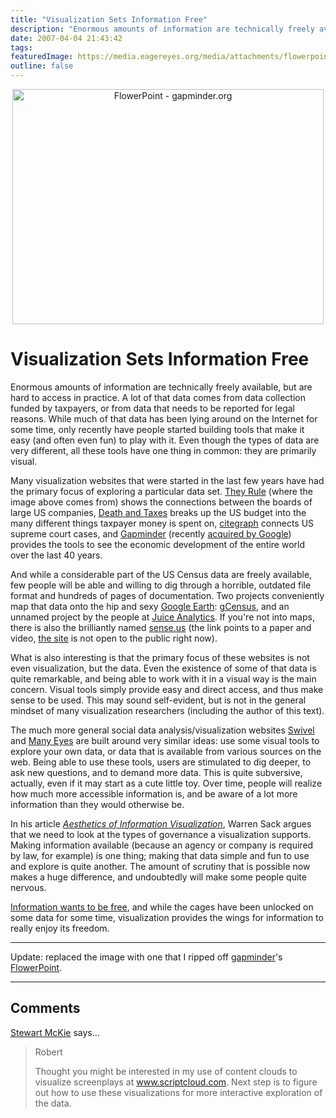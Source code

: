 ```yaml
---
title: "Visualization Sets Information Free"
description: "Enormous amounts of information are technically freely available, but are hard to access in practice. A lot of that data comes from data collection funded by taxpayers, or from data that needs to be reported for legal reasons. While much of that data has been lying around on the Internet for some time, only recently have people started building tools that make it easy (and often even fun) to play with it. Even though the types of data are very different, all these tools have one thing in common: they are primarily visual."
date: 2007-04-04 21:43:42
tags: 
featuredImage: https://media.eagereyes.org/media/attachments/flowerpoint6.gif
outline: false
---
```


<p align="center"><img title="FlowerPoint - gapminder.org" src="https://media.eagereyes.org/media/attachments/flowerpoint6.gif" alt="FlowerPoint - gapminder.org" width="498" height="376" border="0" /></p>

# Visualization Sets Information Free

Enormous amounts of information are technically freely available, but are hard to access in practice. A lot of that data comes from data collection funded by taxpayers, or from data that needs to be reported for legal reasons. While much of that data has been lying around on the Internet for some time, only recently have people started building tools that make it easy (and often even fun) to play with it. Even though the types of data are very different, all these tools have one thing in common: they are primarily visual.

Many visualization websites that were started in the last few years have had the primary focus of exploring a particular data set. <a href="http://theyrule.net/">They Rule</a> (where the image above comes from) shows the connections between the boards of large US companies, <a href="http://thebudgetgraph.com/">Death and Taxes</a> breaks up the US budget into the many different things taxpayer money is spent on, <a href="http://www.citegraph.com/">citegraph</a> connects US supreme court cases, and <a href="http://gapminder.org/">Gapminder</a> (recently <a href="http://tools.google.com/gapminder/">acquired by Google</a>) provides the tools to see the economic development of the entire world over the last 40 years.

And while a considerable part of the US Census data are freely available, few people will be able and willing to dig through a horrible, outdated file format and hundreds of pages of documentation. Two projects conveniently map that data onto the hip and sexy <a href="http://earth.google.com/">Google Earth</a>: <a href="http://gecensus.stanford.edu/gcensus/">gCensus</a>, and an unnamed project by the people at <a href="http://www.juiceanalytics.com/weblog/?p=119">Juice Analytics</a>. If you're not into maps, there is also the brilliantly named <a href="http://vis.berkeley.edu/papers/sense.us/">sense.us</a> (the link points to a paper and video, <a href="http://sense.us/">the site</a> is not open to the public right now).

What is also interesting is that the primary focus of these websites is not even visualization, but the data. Even the existence of some of that data is quite remarkable, and being able to work with it in a visual way is the main concern. Visual tools simply provide easy and direct access, and thus make sense to be used. This may sound self-evident, but is not in the general mindset of many visualization researchers (including the author of this text).

The much more general social data analysis/visualization websites <a href="http://www.swivel.com/">Swivel</a> and <a href="http://many-eyes.com/">Many Eyes</a> are built around very similar ideas: use some visual tools to explore your own data, or data that is available from various sources on the web. Being able to use these tools, users are stimulated to dig deeper, to ask new questions, and to demand more data. This is quite subversive, actually, even if it may start as a cute little toy. Over time, people will realize how much more accessible information is, and be aware of a lot more information than they would otherwise be.

In his article <em><a href="http://hybrid.ucsc.edu/SocialComputingLab/Publications/wsack-infoaesthetics-illustrated.doc">Aesthetics of Information Visualization</a></em>, Warren Sack argues that we need to look at the types of governance a visualization supports. Making information available (because an agency or company is required by law, for example) is one thing; making that data simple and fun to use and explore is quite another. The amount of scrutiny that is possible now makes a huge difference, and undoubtedly will make some people quite nervous.

<a href="http://en.wikipedia.org/wiki/Information_wants_to_be_free">Information wants to be free</a>, and while the cages have been unlocked on some data for some time, visualization provides the wings for information to really enjoy its freedom.

<hr />

Update: replaced the image with one that I ripped off <a href="http://www.gapminder.org/">gapminder</a>'s <a href="http://www.gapminder.org/downloads/presentations/flowerpowerpoint-2004.html">FlowerPoint</a>.


<PostedBy />


<aside class="comments">

---
## Comments

<a href="http://www.scriptcloud.com" rel="nofollow noopener" target="_blank">Stewart McKie</a> says…
>	Robert
>	
>	Thought you might be interested in my use of content clouds to visualize screenplays at www.scriptcloud.com. Next step is to figure out how to use these visualizations for more interactive exploration of the data.

</aside>

